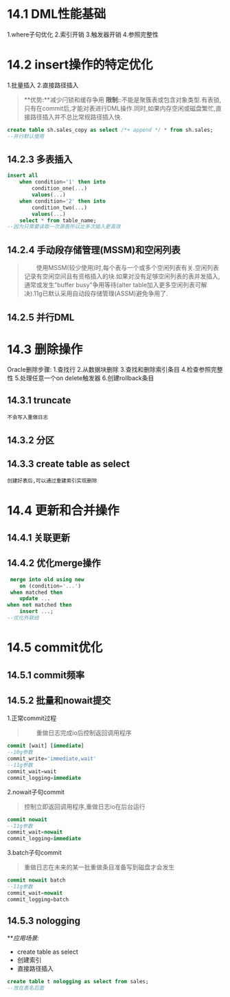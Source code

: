 # 14.1 DML性能基础
1.where子句优化 
2.索引开销
3.触发器开销
4.参照完整性
# 14.2 insert操作的特定优化
1.批量插入
2.直接路径插入
>**优势:**减少闩锁和缓存争用
>**限制:**:不能是聚簇表或包含对象类型.有表锁,只有在commit后,才能对表进行DML操作.同时,如果内存空闲或磁盘繁忙,直接路径插入并不总比常规路径插入快.
```sql
create table sh.sales_copy as select /*+ append */ * from sh.sales;
--并行默认使用
```
## 14.2.3 多表插入
```sql
insert all
    when condition='1' then into
        condition_one(...)
        values(...)
    when condition='2' then into
        condition_two(...)
        values(...)
    select * from table_name;
--因为只需要读取一次源表所以比多次插入更高效
```
## 14.2.4 手动段存储管理(MSSM)和空闲列表
>&emsp;&emsp;使用MSSM(较少使用)时,每个表与一个或多个空闲列表有关.空闲列表记录有空闲空间且有资格插入的块.如果对没有足够空闲列表的表并发插入,通常或发生"buffer busy"争用等待(alter table加入更多空闲列表可解决).11g已默认采用自动段存储管理(ASSM)避免争用了.
## 14.2.5 并行DML
# 14.3 删除操作
Oracle删除步骤:
1.查找行
2.从数据块删除
3.查找和删除索引条目
4.检查参照完整性
5.处理任意一个on delete触发器
6.创建rollback条目
## 14.3.1 truncate
`不会写入重做日志`
##  14.3.2 分区
## 14.3.3 create table as select
`创建好表后,可以通过重建索引实现删除`
# 14.4 更新和合并操作
## 14.4.1 关联更新
## 14.4.2 优化merge操作
```sql
 merge into old using new
    on (condition='...')
 when matched then
    update ...
when not matched then
    insert ...;
--优化外联结
```
# 14.5 commit优化
## 14.5.1 commit频率
## 14.5.2 批量和nowait提交
1.正常commit过程
>&emsp;&emsp;重做日志完成io后控制返回调用程序
```sql
commit [wait] [immediate]
--10g参数
commit_write='immediate,wait'
--11g参数
commit_wait=wait
commit_logging=immediate
```
2.nowait子句commit
>控制立即返回调用程序,重做日志io在后台运行
```sql
commit nowait
--11g参数
commit_wait=nowait
commit_logging=immediate
```
3.batch子句commit
>重做日志在未来的某一批重做条目准备写到磁盘才会发生
```sql
commit nowait batch
--11g参数
commit_wait=nowait
commit_logging=batch
```
## 14.5.3 nologging
***应用场景:*
+ create table as select 
+ 创建索引
+ 直接路径插入
```sql
create table t nologging as select from sales;
--放在表名后面
```

